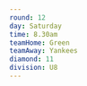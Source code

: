 ```yaml
---
round: 12
day: Saturday
time: 8.30am
teamHome: Green
teamAway: Yankees
diamond: 11
division: U8
---
```

